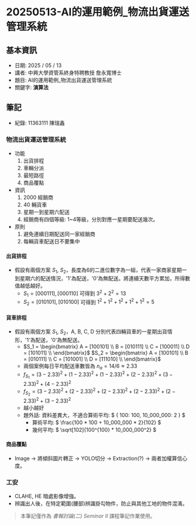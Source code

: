 # 20250513-AI的運用範例_物流出貨運送管理系統

## 基本資訊
* 日期: 2025 / 05 / 13
* 講者: 中興大學資管系終身特聘教授 詹永寬博士
* 題目: AI的運用範例_物流出貨運送管理系統
* 關鍵字: **演算法**

## 筆記
* 紀錄: 11363111 陳瑞鑫

### 物流出貨運送管理系統
* 功能
    1. 出貨排程
    2. 車輛分派
    3. 最短路徑
    4. 商品覆點
* 資訊
    1. 2000 經銷商
    2. 40 輛貨車
    3. 星期一到星期六配送
    4. 經銷商有四個等級: 1~4等級，分別對應一星期要配送幾次。
* 原則
    1. 避免連續日期配送同一家經銷商
    2. 每輛貨車配送日不要集中

#### 出貨排程
* 假設有兩個方案 $S_1$, $S_2$，長度為6的二進位數字為一組，代表一家商家星期一到星期六的配送情況，'1'為配送，'0'為無配送。將連續天數平方累加，所得數值越低越好。
    * $S_1 = [000111], [000110]$ 可得到 $3^2 + 2^2 = 13$
    * $S_2 = [010101], [010100]$ 可得到 $1^2 + 1^2 + 1^2 + 1^2 + 1^2 = 5$

#### 貨車排程
* 假設有兩個方案 $S_1$, $S_2$，A, B, C, D 分別代表四輛貨車的一星期出貨情形，'1'為配送，'0'為無配送。
    * $S_1 = \begin{bmatrix} 
    A = [100101] \\ B = [010111] \\
    C = [100011] \\ D = [101011] \\
    \end{bmatrix}$
    $S_2 = \begin{bmatrix} 
    A = [100101] \\ B = [010111] \\
    C = [101001] \\ D = [111010] \\
    \end{bmatrix}$
    * 兩個案例每日平均配送車數皆為 $n_a = 14/6 \approx 2.33$
    * $f_{S_1} = (3 - 2.33)^2 + (1 - 2.33)^2 + (1 - 2.33)^2 + (2 - 2.33)^2 + (3 - 2.33)^2 + (4 - 2.33)^2$
    * $f_{S_2} = (3 - 2.33)^2 + (2 - 2.33)^2 + (2 - 2.33)^2 + (2 - 2.33)^2 + (2 - 2.33)^2 + (3 - 2.33)^2$
    * 越小越好
    * 題外話: 資料差異大，不適合算術平均: $ \{ 100: 100, 10\_000\_000: 2 \} $
        * 算術平均: $ \frac{100 * 100 + 10\_000\_000 * 2}{102} $
        * 幾何平均: $ \sqrt[102]{100^{100} * 10\_000\_000^2} $

#### 商品覆點
* Image -> 將傾斜圖片轉正 -> YOLO切分 -> Extraction(?) -> 兩者加權算信心度。

### 工安
* CLAHE, HE 暗處影像增強。
* 辨識出人後，在特定範圍(腰部)辨識掛勾物件，防止與其他工地的物件混淆。

> 本筆記僅作為 *書報討論(二) Seminar II* 課程筆記作業使用。